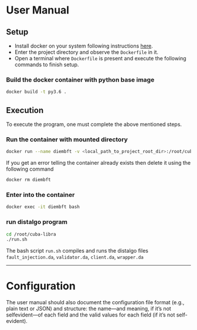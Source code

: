 # User Manual

## Setup
- Install docker on your system following instructions [here](https://docs.docker.com/get-docker/).
- Enter the project directory and observe the `Dockerfile` in it.
- Open a terminal where `Dockerfile` is present and execute the following commands to finish setup.

### Build the docker container with python base image
```bash
docker build -t py3.6 .
```

## Execution
To execute the program, one must complete the above mentioned steps.

### Run the container with mounted directory
```bash
docker run --name diembft -v <local_path_to_project_root_dir>:/root/cuba-libra/ -it py3.6
```

If you get an error telling the container already exists then delete it using the following command
```bash
docker rm diembft
```

### Enter into the container 
```bash
docker exec -it diembft bash
```

### run distalgo program

```bash
cd /root/cuba-libra
./run.sh
```

The bash script `run.sh` compiles and runs the distalgo files `fault_injection.da`, `validator.da`, `client.da`, `wrapper.da`


---
# Configuration

The user manual should also document the
configuration file format (e.g., plain text or JSON) and structure: the name—and meaning, if it’s not selfevident—of each field and the valid values for each field (if it’s not self-evident).